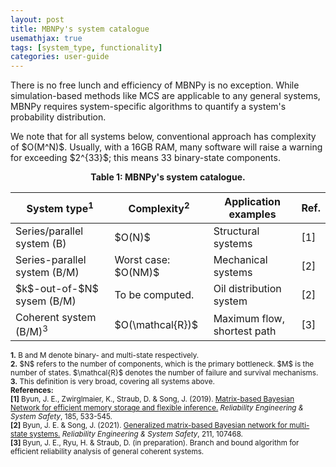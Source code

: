 ```yaml
---
layout: post
title: MBNPy's system catalogue
usemathjax: true
tags: [system_type, functionality]
categories: user-guide
---
```


<p>There is no free lunch and efficiency of MBNPy is no exception. While simulation-based methods like MCS are applicable to any general systems, MBNPy requires system-specific algorithms to quantify a system's probability distribution.</p>

<p>We note that for all systems below, conventional approach has complexity of $O(M^N)$. Usually, with a 16GB RAM, many software will raise a warning for exceeding $2^{33}$; this means 33 binary-state components.</p>

<div style="text-align: center;">
    <p><strong>Table 1: MBNPy's system catalogue.</strong></p>
    <table>
        <thead>
            <tr>
                <th>System type<sup>1</sup></th>
                <th>Complexity<sup>2</sup></th>
                <th>Application examples</th>
                <th>Ref.</th>
            </tr>
        </thead>
        <tbody>
            <tr>
                <td>Series/parallel system (B)</td>
                <td>$O(N)$</td>
                <td>Structural systems</td>
                <td>[1]</td>
            </tr>
            <tr>
                <td>Series-parallel system (B/M)</td>
                <td>Worst case: $O(NM)$</td>
                <td>Mechanical systems</td>
                <td>[2]</td>
            </tr>
            <tr>
                <td>$k$-out-of-$N$ sysem (B/M)</td>
                <td> To be computed. </td>
                <td>Oil distribution system</td>
                <td>[2]</td>
            </tr>
            <tr>
                <td>Coherent system (B/M)<sup>3</sup></td>
                <td>$O(\mathcal{R})$</td>
                <td>Maximum flow, shortest path</td>
                <td>[3]</td>
            </tr>
        </tbody>
    </table>
</div>
<p>
  <small>
    <strong>1.</strong> B and M denote binary- and multi-state respectively. <br>
    <strong>2.</strong> $N$ refers to the number of components, which is the primary bottleneck. $M$ is the number of states. $\mathcal{R}$ denotes the number of failure and survival mechanisms. <br>
    <strong>3.</strong> This definition is very broad, covering all systems above.<br>
    <strong>References:</strong> <br>
    <strong>[1]</strong> Byun, J. E., Zwirglmaier, K., Straub, D. & Song, J. (2019). <a href="https://doi.org/10.1016/j.ress.2019.01.007">Matrix-based Bayesian Network for efficient memory storage and flexible inference.</a> <em>Reliability Engineering & System Safety</em>, 185, 533-545. <br>
    <strong>[2]</strong> Byun, J. E. & Song, J. (2021). <a href="https://doi.org/10.1016/j.ress.2021.107468">Generalized matrix-based Bayesian network for multi-state systems.</a> <em>Reliability Engineering & System Safety</em>, 211, 107468. <br>
    <strong>[3]</strong> Byun, J. E., Ryu, H. & Straub, D. (in preparation). Branch and bound algorithm for efficient reliability analysis of general coherent systems.
  </small>
</p>
